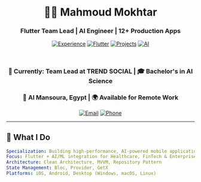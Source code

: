 <div align="center">

# 👨‍💻 Mahmoud Mokhtar

### Flutter Team Lead | AI Engineer | 12+ Production Apps

[![Experience](https://img.shields.io/badge/Experience-2%2B%20Years-blue?style=for-the-badge&logo=rocket&logoColor=white)](https://github.com/Eng-Mahmoud-Mokhtar)
[![Flutter](https://img.shields.io/badge/Flutter-Expert-02569B?style=for-the-badge&logo=flutter&logoColor=white)](https://github.com/Eng-Mahmoud-Mokhtar)
[![Projects](https://img.shields.io/badge/Projects-12%2B-success?style=for-the-badge&logo=github&logoColor=white)](https://github.com/Eng-Mahmoud-Mokhtar)
[![AI](https://img.shields.io/badge/AI-Powered-FF6F00?style=for-the-badge&logo=brain&logoColor=white)](https://github.com/Eng-Mahmoud-Mokhtar)

</div>

<br>

<div align="center">

### 🎯 Currently: Team Lead at **TREND SOCIAL** | 🎓 Bachelor's in AI Science
### 📍 Al Mansoura, Egypt | 🌍 Available for Remote Work

[![Email](https://img.shields.io/badge/Email-Mahmoudmokhtar2001%40gmail.com-D14836?style=flat-square&logo=gmail&logoColor=white)](mailto:Mahmoudmokhtar2001@gmail.com)
[![Phone](https://img.shields.io/badge/Phone-01017900067-25D366?style=flat-square&logo=whatsapp&logoColor=white)](tel:01017900067)

</div>

---

## 💼 What I Do

```yaml
Specialization: Building high-performance, AI-powered mobile applications
Focus: Flutter + AI/ML integration for Healthcare, FinTech & Enterprise
Architecture: Clean Architecture, MVVM, Repository Pattern
State Management: Bloc, Provider, GetX
Platforms: iOS, Android, Desktop (Windows, macOS, Linux)
